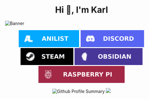 <h1 align="center">Hi 👋, I'm Karl
</h1>

![Banner](banner_1.png)

<p align="center">
<a href="https://anilist.co/user/Thetheus/">
<img src="badges/Anilist.svg" alt="Anilist">
</a>
<img src="badges/Discord.svg" alt="Discord">
<img src="badges/Steam.svg" alt="Steam">
<a href="https://github.com/karl-zschiebsch/vault">
<img src="badges/Obsidian.svg" alt="Obsidian">
</a>
<img src="badges/RasberryPi.svg" alt="Rasberry Pi">
</p>

<p align="center">
<img src="https://github-profile-summary-cards.vercel.app/api/cards/profile-details?username=Kiyotoko&theme=tokyonight" alt="Github Profile Summary">
<img src="https://github-readme-stats.vercel.app/api/top-langs/?username=Kiyotoko&theme=tokyonight&layout=compact&langs_count=10">
</p>